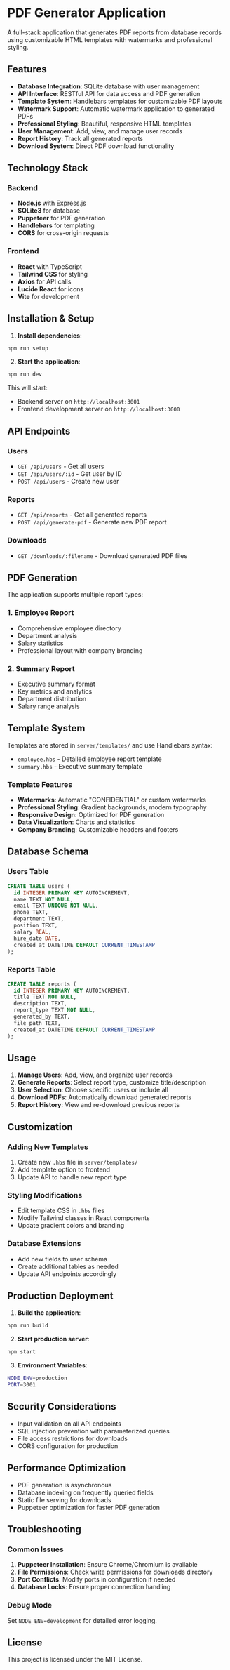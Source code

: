 # PDF Generator Application

A full-stack application that generates PDF reports from database records using customizable HTML templates with watermarks and professional styling.

## Features

- **Database Integration**: SQLite database with user management
- **API Interface**: RESTful API for data access and PDF generation
- **Template System**: Handlebars templates for customizable PDF layouts
- **Watermark Support**: Automatic watermark application to generated PDFs
- **Professional Styling**: Beautiful, responsive HTML templates
- **User Management**: Add, view, and manage user records
- **Report History**: Track all generated reports
- **Download System**: Direct PDF download functionality

## Technology Stack

### Backend
- **Node.js** with Express.js
- **SQLite3** for database
- **Puppeteer** for PDF generation
- **Handlebars** for templating
- **CORS** for cross-origin requests

### Frontend
- **React** with TypeScript
- **Tailwind CSS** for styling
- **Axios** for API calls
- **Lucide React** for icons
- **Vite** for development

## Installation & Setup

1. **Install dependencies**:
```bash
npm run setup
```

2. **Start the application**:
```bash
npm run dev
```

This will start:
- Backend server on `http://localhost:3001`
- Frontend development server on `http://localhost:3000`

## API Endpoints

### Users
- `GET /api/users` - Get all users
- `GET /api/users/:id` - Get user by ID
- `POST /api/users` - Create new user

### Reports
- `GET /api/reports` - Get all generated reports
- `POST /api/generate-pdf` - Generate new PDF report

### Downloads
- `GET /downloads/:filename` - Download generated PDF files

## PDF Generation

The application supports multiple report types:

### 1. Employee Report
- Comprehensive employee directory
- Department analysis
- Salary statistics
- Professional layout with company branding

### 2. Summary Report
- Executive summary format
- Key metrics and analytics
- Department distribution
- Salary range analysis

## Template System

Templates are stored in `server/templates/` and use Handlebars syntax:

- `employee.hbs` - Detailed employee report template
- `summary.hbs` - Executive summary template

### Template Features
- **Watermarks**: Automatic "CONFIDENTIAL" or custom watermarks
- **Professional Styling**: Gradient backgrounds, modern typography
- **Responsive Design**: Optimized for PDF generation
- **Data Visualization**: Charts and statistics
- **Company Branding**: Customizable headers and footers

## Database Schema

### Users Table
```sql
CREATE TABLE users (
  id INTEGER PRIMARY KEY AUTOINCREMENT,
  name TEXT NOT NULL,
  email TEXT UNIQUE NOT NULL,
  phone TEXT,
  department TEXT,
  position TEXT,
  salary REAL,
  hire_date DATE,
  created_at DATETIME DEFAULT CURRENT_TIMESTAMP
);
```

### Reports Table
```sql
CREATE TABLE reports (
  id INTEGER PRIMARY KEY AUTOINCREMENT,
  title TEXT NOT NULL,
  description TEXT,
  report_type TEXT NOT NULL,
  generated_by TEXT,
  file_path TEXT,
  created_at DATETIME DEFAULT CURRENT_TIMESTAMP
);
```

## Usage

1. **Manage Users**: Add, view, and organize user records
2. **Generate Reports**: Select report type, customize title/description
3. **User Selection**: Choose specific users or include all
4. **Download PDFs**: Automatically download generated reports
5. **Report History**: View and re-download previous reports

## Customization

### Adding New Templates
1. Create new `.hbs` file in `server/templates/`
2. Add template option to frontend
3. Update API to handle new report type

### Styling Modifications
- Edit template CSS in `.hbs` files
- Modify Tailwind classes in React components
- Update gradient colors and branding

### Database Extensions
- Add new fields to user schema
- Create additional tables as needed
- Update API endpoints accordingly

## Production Deployment

1. **Build the application**:
```bash
npm run build
```

2. **Start production server**:
```bash
npm start
```

3. **Environment Variables**:
```bash
NODE_ENV=production
PORT=3001
```

## Security Considerations

- Input validation on all API endpoints
- SQL injection prevention with parameterized queries
- File access restrictions for downloads
- CORS configuration for production

## Performance Optimization

- PDF generation is asynchronous
- Database indexing on frequently queried fields
- Static file serving for downloads
- Puppeteer optimization for faster PDF generation

## Troubleshooting

### Common Issues
1. **Puppeteer Installation**: Ensure Chrome/Chromium is available
2. **File Permissions**: Check write permissions for downloads directory
3. **Port Conflicts**: Modify ports in configuration if needed
4. **Database Locks**: Ensure proper connection handling

### Debug Mode
Set `NODE_ENV=development` for detailed error logging.

## License

This project is licensed under the MIT License.